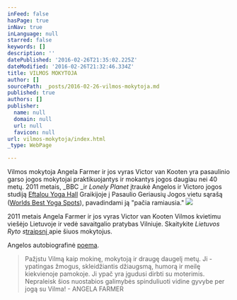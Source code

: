 ```yaml
---
inFeed: false
hasPage: true
inNav: true
inLanguage: null
starred: false
keywords: []
description: ''
datePublished: '2016-02-26T21:35:02.225Z'
dateModified: '2016-02-26T21:32:46.334Z'
title: VILMOS MOKYTOJA
author: []
sourcePath: _posts/2016-02-26-vilmos-mokytoja.md
published: true
authors: []
publisher:
  name: null
  domain: null
  url: null
  favicon: null
url: vilmos-mokytoja/index.html
_type: WebPage

---
```

Vilmos mokytoja Angela Farmer ir jos vyras Victor van Kooten yra pasaulinio garso jogos mokytojai praktikuojantys ir mokantys jogos daugiau nei 40 metų. 2011 metais, _BBC _ir _Lonely Planet_ įtraukė Angelos ir Victoro jogos studiją [Eftalou Yoga Hall][0] Graikijoje į Pasaulio Geriausių Jogos vietu sąrašą ([Worlds Best Yoga Spots][1]), pavadindami ją "pačia ramiausia."
![](https://s3-us-west-2.amazonaws.com/the-grid-img/p/0bd3ef4e9a501e8c9666031e8f2eb82732327017.jpg)

2011 metais Angela Farmer ir jos vyras Victor van Kooten Vilmos kvietimu viešėjo Lietuvoje ir vedė savaitgalio pratybas Vilniuje. Skaitykite _Lietuvos Ryto s_[traipsnį ][2]apie šiuos mokytojus.

Angelos autobiografinė [poema][3].

> Pažįstu Vilmą kaip mokinę, mokytoją ir draugę daugelį metų. Ji - ypatingas žmogus, skleidžiantis džiaugsmą, humorą ir meilę kiekvienoje pamokoje. Ji ypač yra įgudusi dirbti su moterimis. Nepraleisk šios nuostabios galimybės spinduliuoti vidine gyvybe per jogą su Vilma! - ANGELA FARMER

[][3]

[0]: http://www.angela-victor.com/
[1]: http://www.bbc.com/travel/story/20110119-the-worlds-best-yoga-spots
[2]: http://sveikata.lrytas.lt/-13139443671311638493-i-mirties-nag-i-tr-k-pasaulinio-garso-jogai-alin-draudimus-k-nas-pats-pasako-kas-jam-tinka-nuotraukos.htm
[3]: http://yogaforthelargerwoman.com/purchase-2013-calendar/angela-farmers-poem/